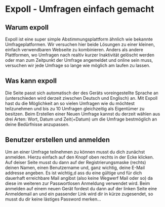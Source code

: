# Expoll - Umfragen einfach gemacht

## Warum expoll

Expoll ist eine super simple Abstimmungsplattform ähnlich wie bekannte Umfrageplatformen. Wir versuchen hier beide Lösungen zu einer kleinen, einfach verwendbaren Webseite zu kombinieren. Anders als andere Plattformen, wo Umfragen nach realtiv kurzer Inaktivität gelöscht werden oder man zum Zeitpunkt der Umfrage angemeldet und online sein muss, versuchen wir jede Umfrage so lange wie möglich am laufen zu lassen.

## Was kann expoll

Die Seite passt sich automatisch der des Geräts voreingestellte Sprache an (unterschieden wird derzeit ziwschen Deutsch und Englisch) an. Mit Expoll hast du die Möglichkeit an so vielen Umfragen wie du möchtest teilzunehmen und bis zu 10 Umfragen gleichzeitig als Eigentümer zu besitzen. Beim Erstellen einer Neuen Umfrage kannst du derzeit wählen aus drei Arten: Wort, Datum und Zeit(+Datum) um die Umfrage bestmöglich an deine Bedürfnisse anzupassen.

## Benutzer erstellen und anmelden

Um an einer Umfrage teilnehmen zu können musst du dich zunächst anmelden. Hierzu einfach auf den Knopf oben rechts in der Ecke klicken. Auf deiser Seite musst du dann auf der Registrierungsmaske (rechts) deinen Namen, einen Benutzername und, ganz wichtig, deine E-Mail addresse angeben. Es ist wichtig,d ass du eine gültige und für dich dauerhaft erreichbare Mail angibst (also keine Wegwerf Mail oder so) da diese im weiteren zur Passwortlosen Anmeldung verwendet wird. Beim anmelden auf einem neuen Gerät fordest du dann auf der linken Seite eine Anmeldemail an und ein passender Link wird dir in kürze zugesendet, so musst du dir keine lästiges Password merken...
